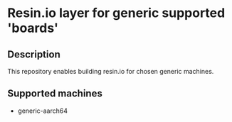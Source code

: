 # Resin.io layer for generic supported 'boards'

## Description
This repository enables building resin.io for chosen generic machines.

## Supported machines
* generic-aarch64

